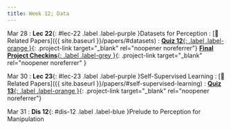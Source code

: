 ```yaml
---
title: Week 12; Data
---
```


Mar 28
: **Lec 22**{: #lec-22 .label .label-purple }Datasets for Perception
  : [📃 Related Papers]({{ site.baseurl }}/papers/#datasets)
: [**Quiz 12**{: .label .label-orange }](https://www.gradescope.com/courses/480760){: .project-link target="_blank" rel="noopener noreferrer"} [**Final Project Checkins**{: .label .label-grey }](https://docs.google.com/spreadsheets/d/1hOdZyFN_mxRF0NCV8Rj6NLwLIk3tyXM84noFwGmp_MI/edit?usp=sharing){: .project-link target="_blank" rel="noopener noreferrer" }


Mar 30 
: **Lec 23**{: #lec-23 .label .label-purple }Self-Supervised Learning
  : [📃 Related Papers]({{ site.baseurl }}/papers/#self-supervised-learning)
: [**Quiz 13**{: .label .label-orange }](https://www.gradescope.com/courses/480760){: .project-link target="_blank" rel="noopener noreferrer"}

Mar 31
: **Dis 12**{: #dis-12 .label .label-blue }Prelude to Perception for Manipulation
